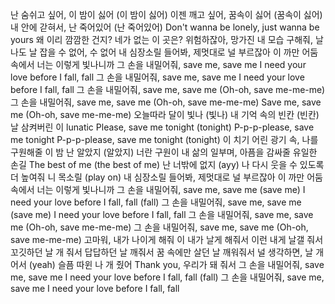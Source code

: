 난 숨쉬고 싶어, 이 밤이 싫어 (이 밤이 싫어)
이젠 깨고 싶어, 꿈속이 싫어 (꿈속이 싫어)
내 안에 갇혀서, 난 죽어있어 (난 죽어있어)
Don't wanna be lonely, just wanna be yours
왜 이리 깜깜한 건지? 네가 없는 이 곳은?
위험하잖아, 망가진 내 모습
구해줘, 날 나도 날 잡을 수 없어, 수 없어
내 심장소릴 들어봐, 제멋대로 널 부르잖아
이 까만 어둠 속에서 너는 이렇게 빛나니까
그 손을 내밀어줘, save me, save me
I need your love before I fall, fall
그 손을 내밀어줘, save me, save me
I need your love before I fall, fall
그 손을 내밀어줘, save me, save me
(Oh-oh, save me-me-me)
그 손을 내밀어줘, save me, save me
(Oh-oh, save me-me-me)
Save me, save me
(Oh-oh, save me-me-me)
오늘따라 달이 빛나 (빛나)
내 기억 속의 빈칸 (빈칸)
날 삼켜버린 이 lunatic
Please, save me tonight (tonight)
P-p-p-please, save me tonight
P-p-p-please, save me tonight (tonight)
이 치기 어린 광기 속, 나를 구원해줄 이 밤
난 알았지 (알았지)
너란 구원이
내 삶의 일부며, 아픔을 감싸줄 유일한 손길
The best of me (the best of me)
난 너밖에 없지 (ayy)
나 다시 웃을 수 있도록 더 높여줘 니 목소릴 (play on)
내 심장소릴 들어봐, 제멋대로 널 부르잖아
이 까만 어둠 속에서 너는 이렇게 빛나니까
그 손을 내밀어줘, save me, save me (save me)
I need your love before I fall, fall (fall)
그 손을 내밀어줘, save me, save me (save me)
I need your love before I fall, fall
그 손을 내밀어줘, save me, save me
(Oh-oh, save me-me-me)
그 손을 내밀어줘, save me, save me
(Oh-oh, save me-me-me)
고마워, 내가 나이게 해줘
이 내가 날게 해줘서
이런 내게 날갤 줘서
꼬깃하던 날 개 줘서
답답하던 날 깨줘서
꿈 속에만 살던 날 깨워줘서
널 생각하면, 날 개어서 (yeah)
슬픔 따윈 나 개 줬어
Thank you, 우리가 돼 줘서
그 손을 내밀어줘, save me, save me
I need your love before I fall, fall (fall)
그 손을 내밀어줘, save me, save me
I need your love before I fall, fall
